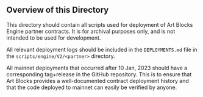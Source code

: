 ## Overview of this Directory

This directory should contain all scripts used for deployment of Art Blocks Engine partner contracts. It is for archival purposes only, and is not intended to be used for development.

All relevant deployment logs should be included in the `DEPLOYMENTS.md` file in the `scripts/engine/V2/<partner>` directory.

All mainnet deployments that occurred after 10 Jan, 2023 should have a corresponding tag+release in the GitHub repository. This is to ensure that Art Blocks provides a well-documented contract deployment history and that the code deployed to mainnet can easily be verified by anyone.

